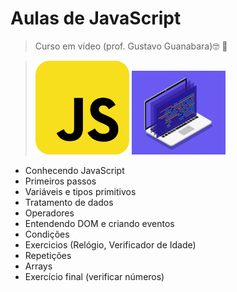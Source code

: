 # Aulas de JavaScript
> Curso em vídeo (prof. Gustavo Guanabara):nerd_face: :vulcan_salute:



><img src="imgs/javascript.png" width="150px"> <img src="imgs/prog.jpg"  width="150px">



* Conhecendo JavaScript
* Primeiros passos
* Variáveis e tipos primitivos
* Tratamento de dados
* Operadores
* Entendendo DOM e criando eventos
* Condições
* Exercicios (Relógio, Verificador de Idade)
* Repetições
* Arrays
* Exercício final (verificar números)
